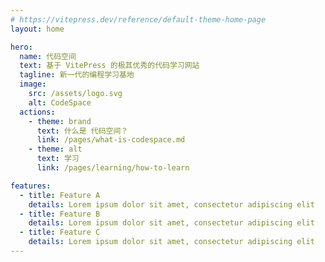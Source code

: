 ```yaml
---
# https://vitepress.dev/reference/default-theme-home-page
layout: home

hero:
  name: 代码空间
  text: 基于 VitePress 的极其优秀的代码学习网站
  tagline: 新一代的编程学习基地
  image:
    src: /assets/logo.svg
    alt: CodeSpace
  actions:
    - theme: brand
      text: 什么是 代码空间？
      link: /pages/what-is-codespace.md
    - theme: alt
      text: 学习
      link: /pages/learning/how-to-learn

features:
  - title: Feature A
    details: Lorem ipsum dolor sit amet, consectetur adipiscing elit
  - title: Feature B
    details: Lorem ipsum dolor sit amet, consectetur adipiscing elit
  - title: Feature C
    details: Lorem ipsum dolor sit amet, consectetur adipiscing elit
---
```


<script setup>
import { onMounted } from 'vue';
import { useData } from 'vitepress';

onMounted(() => {
    window.extraItemLoader(useData().isDark)
})
</script>